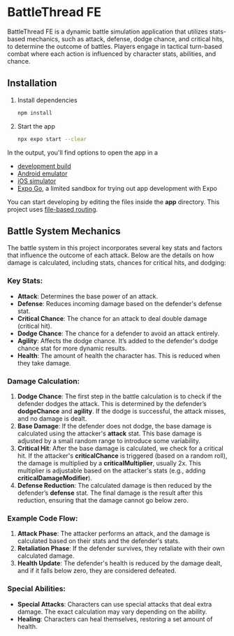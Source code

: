 # BattleThread FE

BattleThread FE is a dynamic battle simulation application that utilizes stats-based mechanics, such as attack, defense, dodge chance, and critical hits, to determine the outcome of battles. Players engage in tactical turn-based combat where each action is influenced by character stats, abilities, and chance.

## Installation

1. Install dependencies

   ```bash
   npm install
   ```

2. Start the app

   ```bash
   npx expo start --clear
   ```

In the output, you'll find options to open the app in a

- [development build](https://docs.expo.dev/develop/development-builds/introduction/)
- [Android emulator](https://docs.expo.dev/workflow/android-studio-emulator/)
- [iOS simulator](https://docs.expo.dev/workflow/ios-simulator/)
- [Expo Go](https://expo.dev/go), a limited sandbox for trying out app development with Expo

You can start developing by editing the files inside the **app** directory. This project uses [file-based routing](https://docs.expo.dev/router/introduction).

## Battle System Mechanics

The battle system in this project incorporates several key stats and factors that influence the outcome of each attack. Below are the details on how damage is calculated, including stats, chances for critical hits, and dodging:

### Key Stats:

- **Attack**: Determines the base power of an attack.
- **Defense**: Reduces incoming damage based on the defender's defense stat.
- **Critical Chance**: The chance for an attack to deal double damage (critical hit).
- **Dodge Chance**: The chance for a defender to avoid an attack entirely.
- **Agility**: Affects the dodge chance. It’s added to the defender's dodge chance stat for more dynamic results.
- **Health**: The amount of health the character has. This is reduced when they take damage.

### Damage Calculation:

1. **Dodge Chance**: The first step in the battle calculation is to check if the defender dodges the attack. This is determined by the defender’s **dodgeChance** and **agility**. If the dodge is successful, the attack misses, and no damage is dealt.
2. **Base Damage**: If the defender does not dodge, the base damage is calculated using the attacker's **attack** stat. This base damage is adjusted by a small random range to introduce some variability.
3. **Critical Hit**: After the base damage is calculated, we check for a critical hit. If the attacker's **criticalChance** is triggered (based on a random roll), the damage is multiplied by a **criticalMultiplier**, usually 2x. This multiplier is adjustable based on the attacker's stats (e.g., adding **criticalDamageModifier**).
4. **Defense Reduction**: The calculated damage is then reduced by the defender’s **defense** stat. The final damage is the result after this reduction, ensuring that the damage cannot go below zero.

### Example Code Flow:

1. **Attack Phase**: The attacker performs an attack, and the damage is calculated based on their stats and the defender's stats.
2. **Retaliation Phase**: If the defender survives, they retaliate with their own calculated damage.
3. **Health Update**: The defender's health is reduced by the damage dealt, and if it falls below zero, they are considered defeated.

### Special Abilities:

- **Special Attacks**: Characters can use special attacks that deal extra damage. The exact calculation may vary depending on the ability.
- **Healing**: Characters can heal themselves, restoring a set amount of health.

